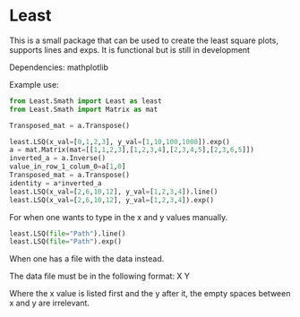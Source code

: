 # Least
This is a small package that can be used to create the least square plots, supports lines and exps. It is functional but is still in development 

Dependencies:
mathplotlib

Example use:

```python
from Least.Smath import Least as least
from Least.Smath import Matrix as mat

Transposed_mat = a.Transpose()

least.LSQ(x_val=[0,1,2,3], y_val=[1,10,100,1000]).exp()
a = mat.Matrix(mat=[[1,1,2,3],[1,2,3,4],[2,3,4,5],[2,3,6,5]])
inverted_a = a.Inverse()
value_in_row_1_colum_0=a[1,0]
Transposed_mat = a.Transpose()
identity = a*inverted_a
least.LSQ(x_val=[2,6,10,12], y_val=[1,2,3,4]).line()
least.LSQ(x_val=[2,6,10,12], y_val=[1,2,3,4]).exp()
```


For when one wants to type in the x and y values manually.

```python
least.LSQ(file="Path").line()
least.LSQ(file="Path").exp()
```
When one has a file with the data instead.

The data file must be in the following format:
X Y

Where the x value is listed first and the y after it, the empty spaces between x and y are irrelevant.
